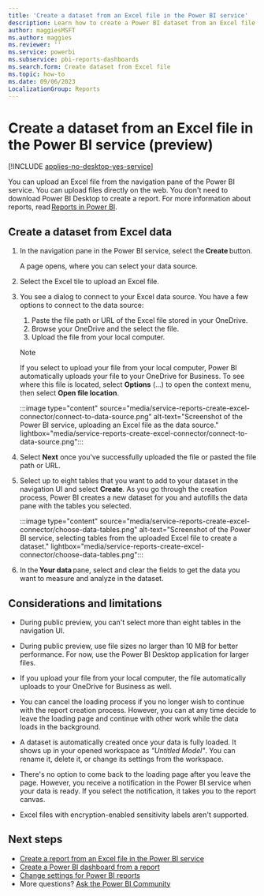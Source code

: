 ```yaml
---
title: 'Create a dataset from an Excel file in the Power BI service'
description: Learn how to create a Power BI dataset from an Excel file in the Power BI service, without using Power BI Desktop.
author: maggiesMSFT
ms.author: maggies
ms.reviewer: ''
ms.service: powerbi
ms.subservice: pbi-reports-dashboards
ms.search.form: Create dataset from Excel file
ms.topic: how-to
ms.date: 09/06/2023
LocalizationGroup: Reports
---
```

# Create a dataset from an Excel file in the Power BI service (preview)

[!INCLUDE [applies-no-desktop-yes-service](../includes/applies-no-desktop-yes-service.md)]

You can upload an Excel file from the navigation pane of the Power BI service. You can upload files directly on the web. You don't need to download Power BI Desktop to create a report. For more information about reports, read [Reports in Power BI](../consumer/end-user-reports.md).

## Create a dataset from Excel data 

1. In the navigation pane in the Power BI service, select the **Create** button.

    A page opens, where you can select your data source.

1. Select the Excel tile to upload an Excel file.

1. You see a dialog to connect to your Excel data source. You have a few options to connect to the data source:

     1. Paste the file path or URL of the Excel file stored in your OneDrive.
     1. Browse your OneDrive and the select the file.
     1. Upload the file from your local computer.
     > [!NOTE]
     > If you select to upload your file from your local computer, Power BI automatically uploads your file to your OneDrive for Business. To see where this file is located, select **Options** (...) to open the context menu, then select **Open file location**.

    :::image type="content" source="media/service-reports-create-excel-connector/connect-to-data-source.png" alt-text="Screenshot of the Power BI service, uploading an Excel file as the data source." lightbox="media/service-reports-create-excel-connector/connect-to-data-source.png":::

1. Select **Next** once you've successfully uploaded the file or pasted the file path or URL.

1. Select up to eight tables that you want to add to your dataset in the navigation UI and select **Create**. As you go through the creation process, Power BI creates a new dataset for you and autofills the data pane with the tables you selected.

    :::image type="content" source="media/service-reports-create-excel-connector/choose-data-tables.png" alt-text="Screenshot of the Power BI service, selecting tables from the uploaded Excel file to create a dataset." lightbox="media/service-reports-create-excel-connector/choose-data-tables.png":::

1. In the **Your data** pane, select and clear the fields to get the data you want to measure and analyze in the dataset.
 
## Considerations and limitations

- During public preview, you can't select more than eight tables in the navigation UI.

- During public preview, use file sizes no larger than 10 MB for better performance. For now, use the Power BI Desktop application for larger files.

- If you upload your file from your local computer, the file automatically uploads to your OneDrive for Business as well.

- You can cancel the loading process if you no longer wish to continue with the report creation process. However, you can at any time decide to leave the loading page and continue with other work while the data loads in the background.

- A dataset is automatically created once your data is fully loaded. It shows up in your opened workspace as *"Untitled Model"*. You can rename it, delete it, or change its settings from the workspace.

- There's no option to come back to the loading page after you leave the page. However, you receive a notification in the Power BI service when your data is ready. If you select the notification, it takes you to the report canvas.

- Excel files with encryption-enabled sensitivity labels aren't supported.

## Next steps

* [Create a report from an Excel file in the Power BI service](service-report-create-new.md)
* [Create a Power BI dashboard from a report](service-dashboard-create.md)
* [Change settings for Power BI reports](power-bi-report-settings.md)
* More questions? [Ask the Power BI Community](https://community.powerbi.com/)